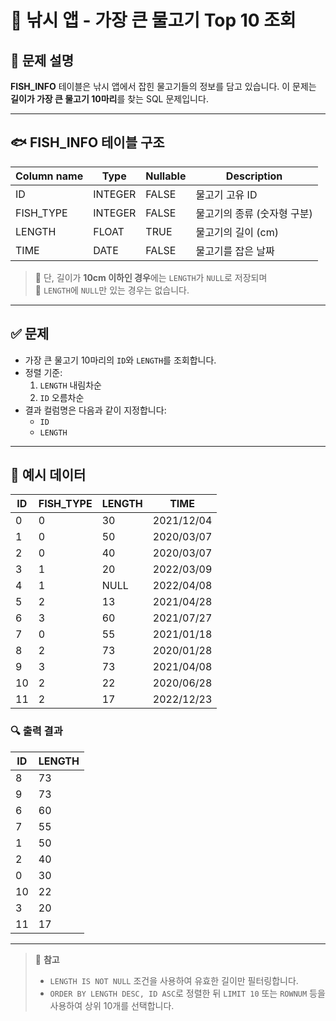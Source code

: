 # 🎣 낚시 앱 - 가장 큰 물고기 Top 10 조회

## 📄 문제 설명

**FISH_INFO** 테이블은 낚시 앱에서 잡힌 물고기들의 정보를 담고 있습니다. 이 문제는 **길이가 가장 큰 물고기 10마리**를 찾는 SQL 문제입니다.

---

## 🐟 FISH_INFO 테이블 구조

| Column name | Type     | Nullable | Description                      |
|-------------|----------|----------|----------------------------------|
| ID          | INTEGER  | FALSE    | 물고기 고유 ID                   |
| FISH_TYPE   | INTEGER  | FALSE    | 물고기의 종류 (숫자형 구분)      |
| LENGTH      | FLOAT    | TRUE     | 물고기의 길이 (cm)               |
| TIME        | DATE     | FALSE    | 물고기를 잡은 날짜               |

> 🔸 단, 길이가 **10cm 이하인 경우**에는 `LENGTH`가 `NULL`로 저장되며  
> 🔸 `LENGTH`에 `NULL`만 있는 경우는 없습니다.

---

## ✅ 문제

- 가장 큰 물고기 10마리의 `ID`와 `LENGTH`를 조회합니다.
- 정렬 기준:
  1. `LENGTH` 내림차순
  2. `ID` 오름차순
- 결과 컬럼명은 다음과 같이 지정합니다:
  - `ID`
  - `LENGTH`

---

## 🐠 예시 데이터

| ID | FISH_TYPE | LENGTH | TIME       |
|----|-----------|--------|------------|
| 0  | 0         | 30     | 2021/12/04 |
| 1  | 0         | 50     | 2020/03/07 |
| 2  | 0         | 40     | 2020/03/07 |
| 3  | 1         | 20     | 2022/03/09 |
| 4  | 1         | NULL   | 2022/04/08 |
| 5  | 2         | 13     | 2021/04/28 |
| 6  | 3         | 60     | 2021/07/27 |
| 7  | 0         | 55     | 2021/01/18 |
| 8  | 2         | 73     | 2020/01/28 |
| 9  | 3         | 73     | 2021/04/08 |
| 10 | 2         | 22     | 2020/06/28 |
| 11 | 2         | 17     | 2022/12/23 |

### 🔍 출력 결과

| ID | LENGTH |
|----|--------|
| 8  | 73     |
| 9  | 73     |
| 6  | 60     |
| 7  | 55     |
| 1  | 50     |
| 2  | 40     |
| 0  | 30     |
| 10 | 22     |
| 3  | 20     |
| 11 | 17     |

---

> 📌 **참고**
> - `LENGTH IS NOT NULL` 조건을 사용하여 유효한 길이만 필터링합니다.
> - `ORDER BY LENGTH DESC, ID ASC`로 정렬한 뒤 `LIMIT 10` 또는 `ROWNUM` 등을 사용하여 상위 10개를 선택합니다.

